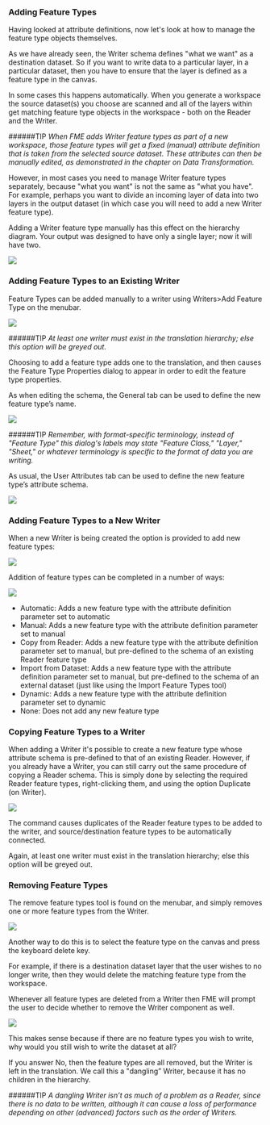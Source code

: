 ### Adding Feature Types ###
Having looked at attribute definitions, now let's look at how to manage the feature type objects themselves.

As we have already seen, the Writer schema defines "what we want" as a destination dataset. So if you want to write data to a particular layer, in a particular dataset, then you have to ensure that the layer is defined as a feature type in the canvas.

In some cases this happens automatically. When you generate a workspace the source dataset(s) you choose are scanned and all of the layers within get matching feature type objects in the workspace - both on the Reader and the Writer.

######TIP
*When FME adds Writer feature types as part of a new workspace, those feature types will get a fixed (manual) attribute definition that is taken from the selected source dataset. These attributes can then be manually edited, as demonstrated in the chapter on Data Transformation.*

However, in most cases you need to manage Writer feature types separately, because "what you want" is not the same as "what you have". For example, perhaps you want to divide an incoming layer of data into two layers in the output dataset (in which case you will need to add a new Writer feature type).

Adding a Writer feature type manually has this effect on the hierarchy diagram. Your output was designed to have only a single layer; now it will have two.

![](https://raw.githubusercontent.com/FMEEvangelist/FME-Desktop-Basic-Training-Manual-Images/master/Img4.59.AddWriterFeatureTypeDiagram.jpg)


### Adding Feature Types to an Existing Writer ###
Feature Types can be added manually to a writer using Writers>Add Feature Type on the menubar.

![](https://raw.githubusercontent.com/FMEEvangelist/FME-Desktop-Basic-Training-Manual-Images/master/Img4.60.AddWriterFeatureTypeMenubar.jpg)

######TIP
*At least one writer must exist in the translation hierarchy; else this option will be greyed out.*

Choosing to add a feature type adds one to the translation, and then causes the Feature Type Properties dialog to appear in order to edit the feature type properties.

As when editing the schema, the General tab can be used to define the new feature type’s name.

![](https://raw.githubusercontent.com/FMEEvangelist/FME-Desktop-Basic-Training-Manual-Images/master/Img4.61.AddWriterFeatureTypeName.jpg)

######TIP
*Remember, with format-specific terminology, instead of "Feature Type" this dialog's labels may state "Feature Class," "Layer," "Sheet," or whatever terminology is specific to the format of data you are writing.*

As usual, the User Attributes tab can be used to define the new feature type’s attribute schema.

![](https://raw.githubusercontent.com/FMEEvangelist/FME-Desktop-Basic-Training-Manual-Images/master/Img4.62.AddWriterFTUserAttrTab.jpg)


### Adding Feature Types to a New Writer ###
When a new Writer is being created the option is provided to add new feature types:

![](https://raw.githubusercontent.com/FMEEvangelist/FME-Desktop-Basic-Training-Manual-Images/master/Img4.63.AddWriterDialog.jpg)

Addition of feature types can be completed in a number of ways:

![](https://raw.githubusercontent.com/FMEEvangelist/FME-Desktop-Basic-Training-Manual-Images/master/Img4.64.AddWriterFTOptions.jpg)

- Automatic: Adds a new feature type with the attribute definition parameter set to automatic
- Manual: Adds a new feature type with the attribute definition parameter set to manual
- Copy from Reader: Adds a new feature type with the attribute definition parameter set to manual, but pre-defined to the schema of an existing Reader feature type
- Import from Dataset: Adds a new feature type with the attribute definition parameter set to manual, but pre-defined to the schema of an external dataset (just like using the Import Feature Types tool)
- Dynamic: Adds a new feature type with the attribute definition parameter set to dynamic
- None: Does not add any new feature type


### Copying Feature Types to a Writer ###
When adding a Writer it's possible to create a new feature type whose attribute schema is pre-defined to that of an existing Reader. However, if you already have a Writer, you can still carry out the same procedure of copying a Reader schema. This is simply done by selecting the required Reader feature types, right-clicking them, and using the option Duplicate (on Writer).

![](https://raw.githubusercontent.com/FMEEvangelist/FME-Desktop-Basic-Training-Manual-Images/master/Img4.65.DuplicateFTOnWriter.jpg)

The command causes duplicates of the Reader feature types to be added to the writer, and source/destination feature types to be automatically connected.

Again, at least one writer must exist in the translation hierarchy; else this option will be greyed out.


### Removing Feature Types ###
The remove feature types tool is found on the menubar, and simply removes one or more feature types from the Writer.

![](https://raw.githubusercontent.com/FMEEvangelist/FME-Desktop-Basic-Training-Manual-Images/master/Img4.66.RemoveFeatureTypesMenubar.jpg)

Another way to do this is to select the feature type on the canvas and press the keyboard delete key.

For example, if there is a destination dataset layer that the user wishes to no longer write, then they would delete the matching feature type from the workspace.

Whenever all feature types are deleted from a Writer then FME will prompt the user to decide whether to remove the Writer component as well.

![](https://raw.githubusercontent.com/FMEEvangelist/FME-Desktop-Basic-Training-Manual-Images/master/Img4.67.RemoveWriterFTWarning.jpg)

This makes sense because if there are no feature types you wish to write, why would you still wish to write the dataset at all?

If you answer No, then the feature types are all removed, but the Writer is left in the translation. We call this a "dangling” Writer, because it has no children in the hierarchy.

######TIP
*A dangling Writer isn’t as much of a problem as a Reader, since there is no data to be written, although it can cause a loss of performance depending on other (advanced) factors such as the order of Writers.*